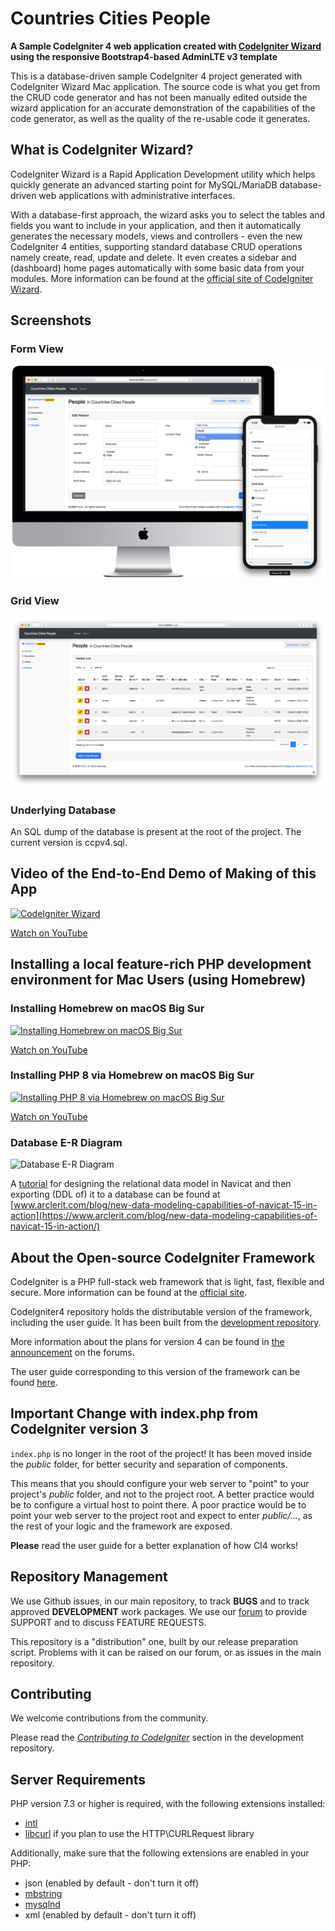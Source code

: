 # Countries Cities People
**A Sample CodeIgniter 4 web application created with [CodeIgniter Wizard](https://www.ozar.net/products) using the responsive Bootstrap4-based AdminLTE v3 template**

This is a database-driven sample CodeIgniter 4 project generated with CodeIgniter Wizard Mac application. The source code is what you get from the CRUD code generator and has not been manually edited outside the wizard application for an accurate demonstration of the capabilities of the code generator, as well as the quality of the re-usable code it generates. 

## What is CodeIgniter Wizard?

CodeIgniter Wizard is a Rapid Application Development utility which helps quickly generate an advanced starting point for MySQL/MariaDB database-driven web applications with administrative interfaces.

With a database-first approach, the wizard asks you to select the tables and fields you want to include in your application, and then it automatically generates the necessary models, views and controllers - even the new CodeIgniter 4 entities, supporting standard database CRUD operations namely create, read, update and delete. It even creates a sidebar and (dashboard) home pages automatically with some basic data from your modules.
More information can be found at the [official site of CodeIgniter Wizard](https://www.ozar.net/products/codeigniterwizard/).

## Screenshots

### Form View
![Adding / Editing a new record](screenshot1.png)

### Grid View
![Grid View](screenshot2.png)

### Underlying Database
An SQL dump of the database is present at the root of the project. The current version is ccpv4.sql.

## Video of the End-to-End Demo of Making of this App
[![CodeIgniter Wizard](videodemoscreenshot.jpg)](https://www.youtube.com/watch?v=fo2wmzZ2p3I)

[Watch on YouTube](https://www.youtube.com/watch?v=fo2wmzZ2p3I)


## Installing a local feature-rich PHP development environment for Mac Users (using Homebrew)

### Installing Homebrew on macOS Big Sur
[![Installing Homebrew on macOS Big Sur](https://img.youtube.com/vi/_n2YexLCN8c/0.jpg)](https://www.youtube.com/watch?v=_n2YexLCN8c)

[Watch on YouTube](https://www.youtube.com/watch?v=_n2YexLCN8c)

### Installing PHP 8 via Homebrew on macOS Big Sur
[![Installing PHP 8 via Homebrew on macOS Big Sur](https://img.youtube.com/vi/UK7zPZlUkZg/0.jpg)](https://www.youtube.com/watch?v=UK7zPZlUkZg)

[Watch on YouTube](https://www.youtube.com/watch?v=UK7zPZlUkZg)

### Database E-R Diagram
![Database E-R Diagram](NavicatModelScreenshot.png)

A [tutorial](https://www.arclerit.com/blog/new-data-modeling-capabilities-of-navicat-15-in-action/) for designing the relational data model in Navicat and then exporting (DDL of) it to a database can be found at [www.arclerit.com/blog/new-data-modeling-capabilities-of-navicat-15-in-action](https://www.arclerit.com/blog/new-data-modeling-capabilities-of-navicat-15-in-action/)

## About the Open-source CodeIgniter Framework

CodeIgniter is a PHP full-stack web framework that is light, fast, flexible and secure.
More information can be found at the [official site](http://codeigniter.com).

CodeIgniter4 repository holds the distributable version of the framework,
including the user guide. It has been built from the
[development repository](https://github.com/codeigniter4/CodeIgniter4).

More information about the plans for version 4 can be found in [the announcement](http://forum.codeigniter.com/thread-62615.html) on the forums.

The user guide corresponding to this version of the framework can be found
[here](https://codeigniter4.github.io/userguide/).


## Important Change with index.php from CodeIgniter version 3

`index.php` is no longer in the root of the project! It has been moved inside the *public* folder,
for better security and separation of components.

This means that you should configure your web server to "point" to your project's *public* folder, and
not to the project root. A better practice would be to configure a virtual host to point there. A poor practice would be to point your web server to the project root and expect to enter *public/...*, as the rest of your logic and the
framework are exposed.

**Please** read the user guide for a better explanation of how CI4 works!

## Repository Management

We use Github issues, in our main repository, to track **BUGS** and to track approved **DEVELOPMENT** work packages.
We use our [forum](http://forum.codeigniter.com) to provide SUPPORT and to discuss
FEATURE REQUESTS.

This repository is a "distribution" one, built by our release preparation script.
Problems with it can be raised on our forum, or as issues in the main repository.

## Contributing

We welcome contributions from the community.

Please read the [*Contributing to CodeIgniter*](https://github.com/codeigniter4/CodeIgniter4/blob/develop/contributing.md) section in the development repository.

## Server Requirements

PHP version 7.3 or higher is required, with the following extensions installed:

- [intl](http://php.net/manual/en/intl.requirements.php)
- [libcurl](http://php.net/manual/en/curl.requirements.php) if you plan to use the HTTP\CURLRequest library

Additionally, make sure that the following extensions are enabled in your PHP:

- json (enabled by default - don't turn it off)
- [mbstring](http://php.net/manual/en/mbstring.installation.php)
- [mysqlnd](http://php.net/manual/en/mysqlnd.install.php)
- xml (enabled by default - don't turn it off)
